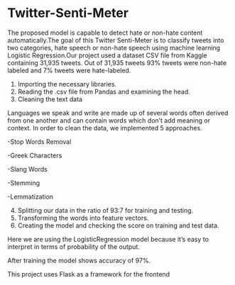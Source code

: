 # Twitter-Senti-Meter
The proposed model is capable to detect hate or non-hate content automatically.The goal of this Twitter Senti-Meter is to classify tweets into two categories, hate speech or non-hate speech using machine learning Logistic Regression.Our project used a dataset CSV file from Kaggle containing 31,935 tweets. Out of 31,935 tweets 93% tweets were non-hate labeled and 7% tweets were hate-labeled. 
1. Importing the necessary libraries.
2. Reading the .csv file from Pandas and examining the head.
3. Cleaning the text data

Languages we speak and write are made up of several words often derived from one another and can contain words which don’t add meaning or context. In order to clean the data, we implemented 5 approaches.

-Stop Words Removal

-Greek Characters

-Slang Words

-Stemming

-Lemmatization

4. Splitting our data in the ratio of 93:7 for training and testing.
5. Transforming the words into feature vectors.
6. Creating the model and checking the score on training and test data.

Here we are using the LogisticRegression model because it’s easy to interpret in terms
of probability of the output. 

After training the model shows accuracy of 97%.


This project uses Flask as a framework for the frontend
